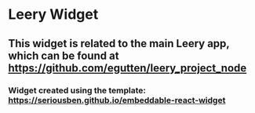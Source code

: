 # Leery Widget

## This widget is related to the main Leery app, which can be found at https://github.com/egutten/leery_project_node

### Widget created using the template: https://seriousben.github.io/embeddable-react-widget
